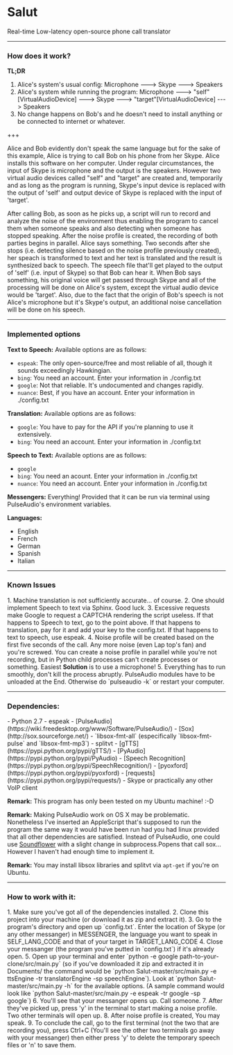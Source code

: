 # Salut
Real-time Low-latency open-source phone call translator

---
<h3> How does it work? </h3>

<b>TL;DR</b>

1. Alice's system's usual config: Microphone ---> Skype ---> Speakers
2. Alice's system while running the program: Microphone ---> "self"[VirtualAudioDevice] ---> Skype ---> "target"[VirtualAudioDevice] ---> Speakers
3. No change happens on Bob's and he doesn't need to install anything or be connected to internet or whatever.

+++

Alice and Bob evidently don't speak the same language but for the sake of this example, Alice is trying to call Bob on his phone
from her Skype. Alice installs this software on her computer. Under regular circumstances, the input of Skype is microphone and the output
is the speakers. However two virtual audio devices called "self" and "target" are created and, temporarily and as
long as the program is running, Skype's input device is replaced with the output of 'self' and output device of Skype
is replaced with the input of 'target'.

After calling Bob, as soon as he picks up, a script will run to record and analyze the noise of the environment thus
enabling the program to cancel them when someone speaks and also detecting when someone has stopped speaking. 
After the noise profile is created, the recording of both parties begins in parallel. Alice says 
something. Two seconds after she stops (i.e. detecting silence based on the noise profile previously created), her 
speach is transformed to text and her text is translated and the result is synthesized back to speech. The speech file that'll 
get played to the output of 'self' (i.e. input of Skype) so that Bob can hear it. When Bob says 
something, his original voice will get passed through Skype and all of the processing will be done on Alice's system,
except the virtual audio device would be 'target'. Also, due to the fact that the origin of Bob's speech is not Alice's microphone but
it's Skype's output, an additional noise cancellation will be done on his speech.


---
<h3> Implemented options </h3>

<b>Text to Speech:</b> Available options are as follows:
- `espeak`: The only open-source/free and most reliable of all, though it sounds exceedingly Hawkingian.
- `bing`: You need an account. Enter your information in ./config.txt
- `google`: Not that reliable. It's undocumented and changes rapidly.
- `nuance`: Best, if you have an account. Enter your information in ./config.txt

<b>Translation:</b> Available options are as follows:
- `google`: You have to pay for the API if you're planning to use it extensively.
- `bing`: You need an account. Enter your information in ./config.txt

<b>Speech to Text:</b> Available options are as follows:
- `google`
- `bing`: You need an acount. Enter your information in ./config.txt
- `nuance`: You need an account. Enter your information in ./config.txt

<b>Messengers:</b> Everything! Provided that it can be run via terminal using PulseAudio's environment variables.

<b>Languages:</b>
- English
- French
- German
- Spanish
- Italian

---
<h3> Known Issues </h3>
1. Machine translation is not sufficiently accurate... of course.
2. One should implement Speech to text via Sphinx. Good luck.
3. Excessive requests make Google to request a CAPTCHA rendering the script useless. If that happens to Speech to text, go to the point above. If that happens to translation, pay for it and add your key to the config.txt. If that happens to text to speech, use espeak.
4. Noise profile will be created based on the first five seconds of the call. Any more noise (even Lap top's fan) and you're screwed. You can create a noise profile in parallel while you're not recording, but in Python child processes can't create processes or something. Easiest <b>Solution</b> is to use a microphone!
5. Everything has to run smoothly, don't kill the process abruptly. PulseAudio modules have to be unloaded at the End. Otherwise do `pulseaudio -k` or restart your computer.

---
<h3> Dependencies: </h3>
- Python 2.7
- espeak
- [PulseAudio](https://wiki.freedesktop.org/www/Software/PulseAudio/)
- [Sox](http://sox.sourceforge.net/)
- `libsox-fmt-all` (especifically `libsox-fmt-pulse` and `libsox-fmt-mp3`)
- splitvt
- [gTTS](https://pypi.python.org/pypi/gTTS/)
- [PyAudio](https://pypi.python.org/pypi/PyAudio)
- [Speech Recognition](https://pypi.python.org/pypi/SpeechRecognition/)
- [pyoxford](https://pypi.python.org/pypi/pyoxford)
- [requests](https://pypi.python.org/pypi/requests/)
- Skype or practically any other VoIP client

<b>Remark:</b> This program has only been tested on my Ubuntu machine! :-D

<b>Remark:</b> Making PulseAudio work on OS X may be problematic. Nonetheless I've inserted an AppleScript that's supposed to run the program the same way it would have been run had you had linux provided that all other dependencies are satisfied. Instead of PulseAudio, one could use [Soundflower](https://github.com/RogueAmoeba/Soundflower) with a slight change in subprocess.Popens that call sox... However I haven't had enough time to implement it.

<b>Remark:</b> You may install libsox libraries and splitvt via `apt-get` if you're on Ubuntu.

---
<h3> How to work with it: </h3>
1. Make sure you've got all of the dependencies installed.
2. Clone this project into your machine (or download it as zip and extract it).
3. Go to the program's directory and open up `config.txt`. Enter the location of Skype (or any other
messanger) in MESSENGER, the language you want to speak in SELF_LANG_CODE and that of your target in
TARGET_LANG_CODE 
4. Close your messanger (the program you've putted in `config.txt`) if it's already open.
5. Open up your terminal and enter `python -e google path-to-your-clone/src/main.py` (so if you've downloaded it zip and extracted it in Documents/ the command would be `python Salut-master/src/main.py -e ttsEngine -tr translatorEngine -sp speechEngine`). Look at `python Salut-master/src/main.py -h` for the available options. (A sample command would look like `python Salut-master/src/main.py -e espeak -tr google -sp google`)
6. You'll see that your messanger opens up. Call someone.
7. After they've picked up, press 'y' in the terminal to start making a noise profile. Two other terminals will open up.
8. After noise profile is created, You may speak.
9. To conclude the call, go to the first terminal (not the two that are recording you), press Ctrl+C (You'll see the other two terminals go away with your messanger) then either press 'y' to delete the temporary speech files or 'n' to save them.
